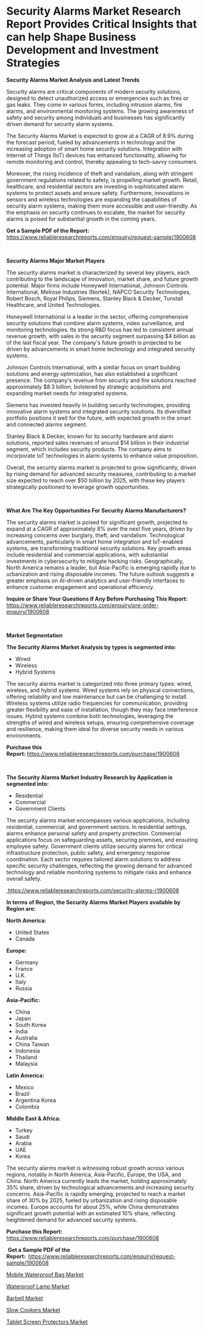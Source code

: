 <p><h1>Security Alarms Market Research Report Provides Critical Insights that can help Shape Business Development and Investment Strategies</h1></p><p><strong>Security Alarms Market Analysis and Latest Trends</strong></p>
<p><p>Security alarms are critical components of modern security solutions, designed to detect unauthorized access or emergencies such as fires or gas leaks. They come in various forms, including intrusion alarms, fire alarms, and environmental monitoring systems. The growing awareness of safety and security among individuals and businesses has significantly driven demand for security alarm systems.</p><p>The Security Alarms Market is expected to grow at a CAGR of 8.9% during the forecast period, fueled by advancements in technology and the increasing adoption of smart home security solutions. Integration with Internet of Things (IoT) devices has enhanced functionality, allowing for remote monitoring and control, thereby appealing to tech-savvy consumers.</p><p>Moreover, the rising incidence of theft and vandalism, along with stringent government regulations related to safety, is propelling market growth. Retail, healthcare, and residential sectors are investing in sophisticated alarm systems to protect assets and ensure safety. Furthermore, innovations in sensors and wireless technologies are expanding the capabilities of security alarm systems, making them more accessible and user-friendly. As the emphasis on security continues to escalate, the market for security alarms is poised for substantial growth in the coming years.</p></p>
<p><strong>Get a Sample PDF of the Report:&nbsp;</strong> <a href="https://www.reliableresearchreports.com/enquiry/request-sample/1900608?utm_campaign=11&utm_medium=2&utm_source=Github&utm_content=ia&utm_term=05042025&utm_id=security-alarms">https://www.reliableresearchreports.com/enquiry/request-sample/1900608</a></p>
<p>&nbsp;</p>
<p><strong>Security Alarms Major Market Players</strong></p>
<p><p>The security alarms market is characterized by several key players, each contributing to the landscape of innovation, market share, and future growth potential. Major firms include Honeywell International, Johnson Controls International, Melrose Industries (Nortek), NAPCO Security Technologies, Robert Bosch, Royal Philips, Siemens, Stanley Black & Decker, Tunstall Healthcare, and United Technologies.</p><p>Honeywell International is a leader in the sector, offering comprehensive security solutions that combine alarm systems, video surveillance, and monitoring technologies. Its strong R&D focus has led to consistent annual revenue growth, with sales in the security segment surpassing $4 billion as of the last fiscal year. The company's future growth is projected to be driven by advancements in smart home technology and integrated security systems.</p><p>Johnson Controls International, with a similar focus on smart building solutions and energy optimization, has also established a significant presence. The company's revenue from security and fire solutions reached approximately $8.3 billion, bolstered by strategic acquisitions and expanding market needs for integrated systems.</p><p>Siemens has invested heavily in building security technologies, providing innovative alarm systems and integrated security solutions. Its diversified portfolio positions it well for the future, with expected growth in the smart and connected alarms segment.</p><p>Stanley Black & Decker, known for its security hardware and alarm solutions, reported sales revenues of around $14 billion in their industrial segment, which includes security products. The company aims to incorporate IoT technologies in alarm systems to enhance value proposition.</p><p>Overall, the security alarms market is projected to grow significantly, driven by rising demand for advanced security measures, contributing to a market size expected to reach over $50 billion by 2025, with these key players strategically positioned to leverage growth opportunities.</p></p>
<p>&nbsp;</p>
<p><strong>What Are The Key Opportunities For Security Alarms Manufacturers?</strong></p>
<p><p>The security alarms market is poised for significant growth, projected to expand at a CAGR of approximately 8% over the next five years, driven by increasing concerns over burglary, theft, and vandalism. Technological advancements, particularly in smart home integration and IoT-enabled systems, are transforming traditional security solutions. Key growth areas include residential and commercial applications, with substantial investments in cybersecurity to mitigate hacking risks. Geographically, North America remains a leader, but Asia-Pacific is emerging rapidly due to urbanization and rising disposable incomes. The future outlook suggests a greater emphasis on AI-driven analytics and user-friendly interfaces to enhance customer engagement and operational efficiency.</p></p>
<p><strong>Inquire or Share Your Questions If Any Before Purchasing This Report:</strong> <a href="https://www.reliableresearchreports.com/enquiry/pre-order-enquiry/1900608?utm_campaign=11&utm_medium=2&utm_source=Github&utm_content=ia&utm_term=05042025&utm_id=security-alarms">https://www.reliableresearchreports.com/enquiry/pre-order-enquiry/1900608</a></p>
<p>&nbsp;</p>
<p><strong>Market Segmentation</strong></p>
<p><strong>The Security Alarms Market Analysis by types is segmented into:</strong></p>
<p><ul><li>Wired</li><li>Wireless</li><li>Hybrid Systems</li></ul></p>
<p><p>The security alarms market is categorized into three primary types: wired, wireless, and hybrid systems. Wired systems rely on physical connections, offering reliability and low maintenance but can be challenging to install. Wireless systems utilize radio frequencies for communication, providing greater flexibility and ease of installation, though they may face interference issues. Hybrid systems combine both technologies, leveraging the strengths of wired and wireless setups, ensuring comprehensive coverage and resilience, making them ideal for diverse security needs in various environments.</p></p>
<p><strong>Purchase this Report:&nbsp;</strong><a href="https://www.reliableresearchreports.com/purchase/1900608?utm_campaign=11&utm_medium=2&utm_source=Github&utm_content=ia&utm_term=05042025&utm_id=security-alarms">https://www.reliableresearchreports.com/purchase/1900608</a></p>
<p>&nbsp;</p>
<p><strong>The Security Alarms Market Industry Research by Application is segmented into:</strong></p>
<p><ul><li>Residential</li><li>Commercial</li><li>Government Clients</li></ul></p>
<p><p>The security alarms market encompasses various applications, including residential, commercial, and government sectors. In residential settings, alarms enhance personal safety and property protection. Commercial applications focus on safeguarding assets, securing premises, and ensuring employee safety. Government clients utilize security alarms for critical infrastructure protection, public safety, and emergency response coordination. Each sector requires tailored alarm solutions to address specific security challenges, reflecting the growing demand for advanced technology and reliable monitoring systems to mitigate risks and enhance overall safety.</p></p>
<p><a href="https://www.reliableresearchreports.com/security-alarms-r1900608?utm_campaign=11&utm_medium=2&utm_source=Github&utm_content=ia&utm_term=05042025&utm_id=security-alarms">&nbsp;https://www.reliableresearchreports.com/security-alarms-r1900608</a></p>
<p><strong>In terms of Region, the Security Alarms Market Players available by Region are:</strong></p>
<p>
    <p> <strong> North America: </strong>
        <ul>
            <li>United States</li>
            <li>Canada</li>
        </ul>
        </p> 
    <p> <strong> Europe: </strong>
        <ul>
            <li>Germany</li>
            <li>France</li>
            <li>U.K.</li>
            <li>Italy</li>
            <li>Russia</li>
        </ul>
        </p> 
    <p> <strong> Asia-Pacific: </strong>
        <ul>
            <li>China</li>
            <li>Japan</li>
            <li>South Korea</li>
            <li>India</li>
            <li>Australia</li>
            <li>China Taiwan</li>
            <li>Indonesia</li>
            <li>Thailand</li>
            <li>Malaysia</li>
        </ul>
        </p> 
    <p> <strong> Latin America: </strong>
        <ul>
            <li>Mexico</li>
            <li>Brazil</li>
            <li>Argentina Korea</li>
            <li>Colombia</li>
        </ul>
        </p> 
    <p> <strong> Middle East & Africa: </strong>
        <ul>
            <li>Turkey</li>
            <li>Saudi</li>
            <li>Arabia</li>
            <li>UAE</li>
            <li>Korea</li>
        </ul>
    </p>
    </p>
<p><p>The security alarms market is witnessing robust growth across various regions, notably in North America, Asia-Pacific, Europe, the USA, and China. North America currently leads the market, holding approximately 35% share, driven by technological advancements and increasing security concerns. Asia-Pacific is rapidly emerging, projected to reach a market share of 30% by 2025, fueled by urbanization and rising disposable incomes. Europe accounts for about 25%, while China demonstrates significant growth potential with an estimated 10% share, reflecting heightened demand for advanced security systems.</p></p>
<p><strong>Purchase this Report: </strong><a href="https://www.reliableresearchreports.com/purchase/1900608?utm_campaign=11&utm_medium=2&utm_source=Github&utm_content=ia&utm_term=05042025&utm_id=security-alarms">https://www.reliableresearchreports.com/purchase/1900608</a></p>
<p>&nbsp;<strong>Get a Sample PDF of the Report:&nbsp;&nbsp;</strong><a href="https://www.reliableresearchreports.com/enquiry/request-sample/1900608?utm_campaign=11&utm_medium=2&utm_source=Github&utm_content=ia&utm_term=05042025&utm_id=security-alarms">https://www.reliableresearchreports.com/enquiry/request-sample/1900608</a></p>
<p><strong></strong></p>
<p><p><a href="https://github.com/artussavasrv/Market-Research-Report-List-1/blob/main/mobile-waterproof-bag-market.md?utm_campaign=11&utm_medium=2&utm_source=Github&utm_content=ia&utm_term=05042025&utm_id=security-alarms">Mobile Waterproof Bag Market</a></p><p><a href="https://github.com/zappasuccofz/Market-Research-Report-List-1/blob/main/waterproof-lamp-market.md?utm_campaign=11&utm_medium=2&utm_source=Github&utm_content=ia&utm_term=05042025&utm_id=security-alarms">Waterproof Lamp Market</a></p><p><a href="https://github.com/tauchzuazoli/Market-Research-Report-List-1/blob/main/barbell-market.md?utm_campaign=11&utm_medium=2&utm_source=Github&utm_content=ia&utm_term=05042025&utm_id=security-alarms">Barbell Market</a></p><p><a href="https://github.com/lamlebienz7j/Market-Research-Report-List-1/blob/main/slow-cookers-market.md?utm_campaign=11&utm_medium=2&utm_source=Github&utm_content=ia&utm_term=05042025&utm_id=security-alarms">Slow Cookers Market</a></p><p><a href="https://github.com/abbasgwiltke/Market-Research-Report-List-1/blob/main/tablet-screen-protectors-market.md?utm_campaign=11&utm_medium=2&utm_source=Github&utm_content=ia&utm_term=05042025&utm_id=security-alarms">Tablet Screen Protectors Market</a></p></p>